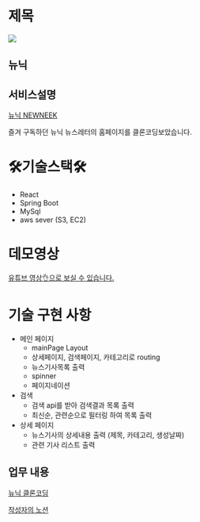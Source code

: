 # 제목

![](https://newneek.co/static/media/logo.334be7e9.png)

## **뉴닉**

## **서비스설명**

[뉴닉 NEWNEEK](https://newneek.co/)

즐겨 구독하던 뉴닉 뉴스레터의 홈페이지를 클론코딩보았습니다.

# 🛠기술스택🛠

- React
- Spring Boot
- MySql
- aws sever (S3, EC2)

# 데모영상


<a href="https://youtu.be/Brz8WhktKeY" >유튜브 영상👌으로 보실 수 있습니다.</a>



# 기술 구현 사항

- 메인 페이지
    - mainPage Layout
    - 상세페이지, 검색페이지, 카테고리로 routing
    - 뉴스기사목록 출력
    - spinner
    - 페이지네이션
- 검색
    - 검색 api를 받아 검색결과 목록 출력
    - 최신순, 관련순으로 필터링 하여 목록 출력
- 상세 페이지
    - 뉴스기사의 상세내용 출력 (제목, 카테고리, 생성날짜)
    - 관련 기사 리스트 출력

## 업무 내용

[뉴닉 클론코딩](https://www.notion.so/17ad0de900ce4d21b9e60811a1354838)



[작성자의 노션](https://www.notion.so/7734c011b0664a87a1f7d071f8ce4e02)